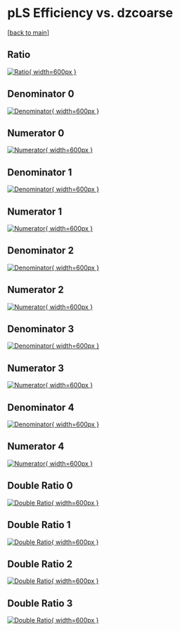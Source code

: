 # pLS Efficiency vs. dzcoarse

[[back to main](./)]



## Ratio

[![Ratio](../mtv/var/pLS_xtr_0_-1_eff_dzcoarse.png){ width=600px }](../mtv/var/pLS_xtr_0_-1_eff_dzcoarse.pdf)

## Denominator 0

[![Denominator](../mtv/den/pLS_xtr_0_-1_eff_dzcoarse_den0.png){ width=600px }](../mtv/den/pLS_xtr_0_-1_eff_dzcoarse_den0.pdf)

## Numerator 0

[![Numerator](../mtv/num/pLS_xtr_0_-1_eff_dzcoarse_num0.png){ width=600px }](../mtv/num/pLS_xtr_0_-1_eff_dzcoarse_num0.pdf)

## Denominator 1

[![Denominator](../mtv/den/pLS_xtr_0_-1_eff_dzcoarse_den1.png){ width=600px }](../mtv/den/pLS_xtr_0_-1_eff_dzcoarse_den1.pdf)

## Numerator 1

[![Numerator](../mtv/num/pLS_xtr_0_-1_eff_dzcoarse_num1.png){ width=600px }](../mtv/num/pLS_xtr_0_-1_eff_dzcoarse_num1.pdf)

## Denominator 2

[![Denominator](../mtv/den/pLS_xtr_0_-1_eff_dzcoarse_den2.png){ width=600px }](../mtv/den/pLS_xtr_0_-1_eff_dzcoarse_den2.pdf)

## Numerator 2

[![Numerator](../mtv/num/pLS_xtr_0_-1_eff_dzcoarse_num2.png){ width=600px }](../mtv/num/pLS_xtr_0_-1_eff_dzcoarse_num2.pdf)

## Denominator 3

[![Denominator](../mtv/den/pLS_xtr_0_-1_eff_dzcoarse_den3.png){ width=600px }](../mtv/den/pLS_xtr_0_-1_eff_dzcoarse_den3.pdf)

## Numerator 3

[![Numerator](../mtv/num/pLS_xtr_0_-1_eff_dzcoarse_num3.png){ width=600px }](../mtv/num/pLS_xtr_0_-1_eff_dzcoarse_num3.pdf)

## Denominator 4

[![Denominator](../mtv/den/pLS_xtr_0_-1_eff_dzcoarse_den4.png){ width=600px }](../mtv/den/pLS_xtr_0_-1_eff_dzcoarse_den4.pdf)

## Numerator 4

[![Numerator](../mtv/num/pLS_xtr_0_-1_eff_dzcoarse_num4.png){ width=600px }](../mtv/num/pLS_xtr_0_-1_eff_dzcoarse_num4.pdf)

## Double Ratio 0

[![Double Ratio](../mtv/ratio/pLS_xtr_0_-1_eff_dzcoarse_ratio0.png){ width=600px }](../mtv/ratio/pLS_xtr_0_-1_eff_dzcoarse_ratio0.pdf)

## Double Ratio 1

[![Double Ratio](../mtv/ratio/pLS_xtr_0_-1_eff_dzcoarse_ratio1.png){ width=600px }](../mtv/ratio/pLS_xtr_0_-1_eff_dzcoarse_ratio1.pdf)

## Double Ratio 2

[![Double Ratio](../mtv/ratio/pLS_xtr_0_-1_eff_dzcoarse_ratio2.png){ width=600px }](../mtv/ratio/pLS_xtr_0_-1_eff_dzcoarse_ratio2.pdf)

## Double Ratio 3

[![Double Ratio](../mtv/ratio/pLS_xtr_0_-1_eff_dzcoarse_ratio3.png){ width=600px }](../mtv/ratio/pLS_xtr_0_-1_eff_dzcoarse_ratio3.pdf)

